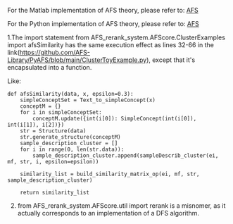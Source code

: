 

For the Matlab implementation of AFS theory, please refer to: [AFS](https://github.com/xdliuafs/AFS)


For the Python implementation of AFS theory, please refer to: [AFS](https://github.com/afs4ai/PyAFS)



1.The import statement from AFS_rerank_system.AFScore.ClusterExamples import afsSimilarity has the same execution effect as lines 32-66 in the link(https://github.com/AFS-Library/PyAFS/blob/main/ClusterToyExample.py), except that it's encapsulated into a function.

Like:
```
def afsSimilarity(data, x, epsilon=0.3):
    simpleConceptSet = Text_to_simpleConcept(x)
    conceptM = {}
    for i in simpleConceptSet:
        conceptM.update({int(i[0]): SimpleConcept(int(i[0]), int(i[1]), i[2])})
    str = Structure(data)
    str.generate_structure(conceptM)
    sample_description_cluster = []
    for i in range(0, len(str.data)):
        sample_description_cluster.append(sampleDescrib_cluster(ei, mf, str, i, epsilon=epsilon))

    similarity_list = build_similarity_matrix_op(ei, mf, str, sample_description_cluster)

    return similarity_list
```
2. from AFS_rerank_system.AFScore.util import rerank is a misnomer, as it actually corresponds to an implementation of a DFS algorithm.
